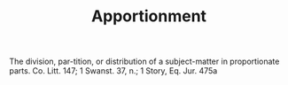 ---
title: Apportionment
letter: A
permalink: "/definitions/apportionment.html"
body: The division, par-tition, or distribution of a subject-matter in proportionate
  parts. Co. Litt. 147; 1 Swanst. 37, n.; 1 Story, Eq. Jur. 475a
published_at: '2018-07-07'
layout: post
---